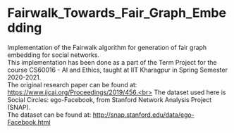 # Fairwalk_Towards_Fair_Graph_Embedding
Implementation of the Fairwalk algorithm for generation of fair graph embedding for social networks.<br>
This implementation has been done as a part of the Term Project for the course CS60016 - AI and Ethics, taught at IIT Kharagpur in Spring Semester 2020-2021.<br>
The original research paper can be found at: https://www.ijcai.org/Proceedings/2019/456.<br>
The dataset used here is Social Circles: ego-Facebook, from Stanford Network Analysis Project (SNAP).<br>
The dataset can be found at: http://snap.stanford.edu/data/ego-Facebook.html
